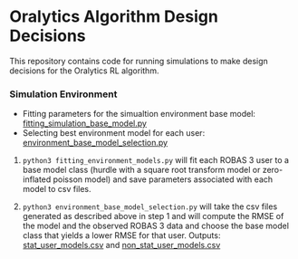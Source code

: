 # Oralytics Algorithm Design Decisions

This repository contains code for running simulations to make design decisions for the Oralytics RL algorithm. 

### Simulation Environment
* Fitting parameters for the simualtion environment base model: [fitting_simulation_base_model.py](https://github.com/StatisticalReinforcementLearningLab/oralytics_algorithm_design/blob/main/code/fitting_environment_models.py)
* Selecting best environment model for each user: [environment_base_model_selection.py](https://github.com/StatisticalReinforcementLearningLab/oralytics_algorithm_design/blob/main/code/environment_base_model_selection.py)

1. `python3 fitting_environment_models.py` will fit each ROBAS 3 user to a base model class (hurdle with a square root transform model or zero-inflated poisson model) and save parameters associated with each model to csv files. 

2. `python3 environment_base_model_selection.py` will take the csv files generated as described above in step 1 and will compute the RMSE of the model and the observed ROBAS 3 data and choose the base model class that yields a lower RMSE for that user. Outputs: [stat_user_models.csv](https://github.com/StatisticalReinforcementLearningLab/oralytics_algorithm_design/blob/main/sim_env_data/stat_user_models.csv) and [non_stat_user_models.csv](https://github.com/StatisticalReinforcementLearningLab/oralytics_algorithm_design/blob/main/sim_env_data/non_stat_user_models.csv)

